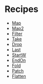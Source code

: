 # Recipes
+ [Map]
+ [Map2]
+ [Filter]
+ [Take]
+ [Drop]
+ [Last]
+ [StartW]
+ [EndOn]
+ [Fold]
+ [Patch]
+ [Flatten]

[Map]: 01.map.md
[Map2]: 02.map2.md
[Filter]: 03.filter.md
[Take]: 04.take.md
[Drop]: 05.drop.md
[Last]: 06.last.md
[StartW]: 07.start-w.md
[EndOn]: 08.end-on.md
[Fold]: 09.fold.md
[Patch]: 10.patch.md
[Flatten]: 11.flatten.md
